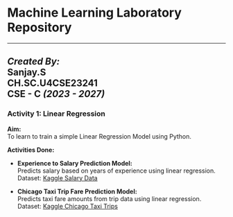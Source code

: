 # Machine Learning Laboratory Repository

---
***Created By:***  
Sanjay.S  
CH.SC.U4CSE23241  
CSE - C *(2023 - 2027)*  
---

### Activity 1: Linear Regression

**Aim:**  
To learn to train a simple Linear Regression Model using Python.

**Activities Done:**  
- **Experience to Salary Prediction Model:**  
  Predicts salary based on years of experience using linear regression.  
  Dataset: [Kaggle Salary Data](https://www.kaggle.com/datasets/amineoumous/salary-data)

- **Chicago Taxi Trip Fare Prediction Model:**  
  Predicts taxi fare amounts from trip data using linear regression.  
  Dataset: [Kaggle Chicago Taxi Trips](https://www.kaggle.com/datasets/adelanseur/taxi-trips-chicago-2024)




